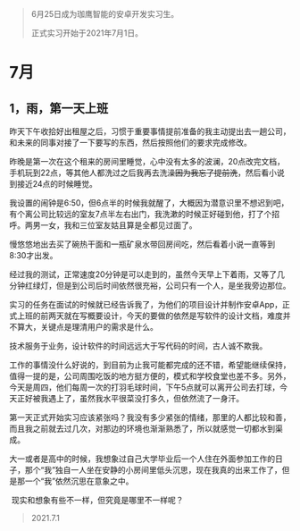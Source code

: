 > 6月25日成为珈鹰智能的安卓开发实习生。
>
> 正式实习开始于2021年7月1日。

# 7月

## 1，雨，第一天上班

​	昨天下午收拾好出租屋之后，习惯于重要事情提前准备的我主动提出去一趟公司，和未来的同事对接了一下要写的东西，然后按照他们的要求完成修改。

​	昨晚是第一次在这个租来的房间里睡觉，心中没有太多的波澜，20点改完文档，手机玩到22点，等其他人都洗过之后我再去洗澡~~因为我忘了提前洗~~，然后看小说到接近24点的时候睡觉。

​	我设置的闹钟是6:50，但6点半的时候我就醒了，大概因为潜意识里不想迟到吧，有个离公司比较远的室友7点半左右出门，我洗漱的时候正好碰到他，打了个招呼。两男一女，我和三位室友姑且算是全都见过面了。

​	慢悠悠地出去买了碗热干面和一瓶矿泉水带回房间吃，然后看着小说一直等到8:30才出发。

​	经过我的测试，正常速度20分钟是可以走到的，虽然今天早上下着雨，又等了几分钟红绿灯，但是到公司后时间依然很充裕，公司只有一个人，是坐我旁边那位。

​	实习的任务在面试的时候就已经告诉我了，为他们的项目设计并制作安卓App，正式上班的前两天就在写概要设计，今天的要做的依然是写软件的设计文档，难度并不算大，关键点是理清用户的需求是什么。

​	技术服务于业务，设计软件的时间远远大于写代码的时间，古人诚不欺我。

​	工作的事情没什么好说的，到目前为止我可能都完成的还不错，希望能继续保持，值得一提的是，公司周围吃饭的地方挺方便的，模式和学校食堂也差不多。另外，今天是周四，他们每周一次的打羽毛球时间，下午5点就可以离开公司去打球，今天正好被我遇上了，虽然我水平很菜没打多久，但依然流了一身汗。

​	第一天正式开始实习应该紧张吗？我没有多少紧张的情绪，那里的人都比较和善，而且我之前就去过几次，对那边的环境也渐渐熟悉了，所以就感觉一切都水到渠成。

​	大一或者是高中的时候，我想象过自己大学毕业后一个人住在外面参加工作的日子，那个“我”独自一人坐在安静的小房间里低头沉思，现在我真的出来工作了，但是那一个“我”依然沉思在意象之中。

​	现实和想象有些不一样，但究竟是哪里不一样呢？

>  2021.7.1